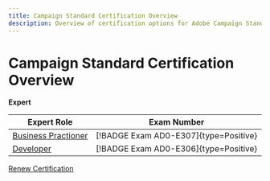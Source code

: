 ```yaml
---
title: Campaign Standard Certification Overview
description: Overview of certification options for Adobe Campaign Standard
---
```

# Campaign Standard Certification Overview

**Expert**

| Expert Role | Exam Number |
|--- |--- |
| [Business Practioner](/help/certifications/acs/acs-e-business.md) | [!BADGE Exam AD0-E307]{type=Positive} |
| [Developer](/help/certifications/acs/acs-e-developer.md) | [!BADGE Exam AD0-E306]{type=Positive} |

[Renew Certification](/help/certifications/acs/acs-renew.md)
